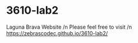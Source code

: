 # 3610-lab2
Laguna Brava Website
/n
Please feel free to visit
/n
https://zebrascodec.github.io/3610-lab2/
